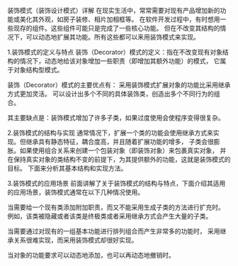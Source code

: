 装饰模式（装饰设计模式）详解
在现实生活中，常常需要对现有产品增加新的功能或美化其外观，如房子装修、相片加相框等。
在软件开发过程中，有时想用一些现存的组件。这些组件可能只是完成了一些核心功能。
但在不改变其结构的情况下，可以动态地扩展其功能。所有这些都可以釆用装饰模式来实现。

1.装饰模式的定义与特点
装饰（Decorator）模式的定义：指在不改变现有对象结构的情况下，动态地给该对象增加一些职责（即增加其额外功能）的模式，
它属于对象结构型模式。

装饰（Decorator）模式的主要优点有：
采用装饰模式扩展对象的功能比采用继承方式更加灵活。
可以设计出多个不同的具体装饰类，创造出多个不同行为的组合。

其主要缺点是：装饰模式增加了许多子类，如果过度使用会使程序变得很复杂。

2.装饰模式的结构与实现
通常情况下，扩展一个类的功能会使用继承方式来实现。但继承具有静态特征，耦合度高，并且随着扩展功能的增多，
子类会很膨胀。如果使用组合关系来创建一个包装对象（即装饰对象）来包裹真实对象，
并在保持真实对象的类结构不变的前提下，为其提供额外的功能，这就是装饰模式的目标。
下面来分析其基本结构和实现方法。

3.装饰模式的应用场景
前面讲解了关于装饰模式的结构与特点，下面介绍其适用的应用场景，装饰模式通常在以下几种情况使用。

当需要给一个现有类添加附加职责，而又不能采用生成子类的方法进行扩充时。
例如，该类被隐藏或者该类是终极类或者采用继承方式会产生大量的子类。

当需要通过对现有的一组基本功能进行排列组合而产生非常多的功能时，
采用继承关系很难实现，而采用装饰模式却很好实现。

当对象的功能要求可以动态地添加，也可以再动态地撤销时。